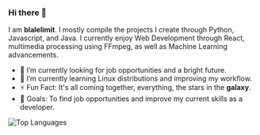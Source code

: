 ### Hi there 👋

I am **blalelimit**. I mostly compile the projects I create through Python, Javascript, and Java. I currently enjoy Web Development through React, multimedia processing using FFmpeg, as well as Machine Learning advancements.

- 🔭 I’m currently looking for job opportunities and a bright future.
- 🌱 I’m currently learning Linux distributions and improving my workflow.
- ⚡ Fun Fact: It's all coming together, everything, the stars in the **galaxy**.
- 🥅 Goals: To find job opportunities and improve my current skills as a developer.

![Top Languages](https://github-readme-stats.vercel.app/api/top-langs/?username=blalelimit&layout=compact&theme=transparent&hide_border=false&border_color=006aff&text_color=006aff)